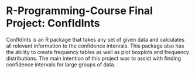# R-Programming-Course Final Project: ConfIdInts

ConfIdInts is an R package that takes any set of given data and calculates all relevant 
information to the confidence intervals. This package also has the ability to create frequency 
tables as well as plot boxplots and frequency distributions. The main intention of this 
project was to assist with finding confidence intervals for large groups of data.
